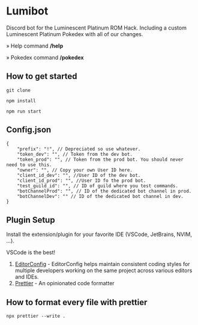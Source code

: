 # Lumibot

Discord bot for the Luminescent Platinum ROM Hack. Including a custom Luminescent Platinum Pokedex with all of our changes.

» Help command **/help**

» Pokedex command **/pokedex**

## How to get started

```
git clone

npm install

npm run start
```

## Config.json

```
{
	"prefix": "!", // Depreciated so use whatever.
	"token_dev": "", // Token from the dev bot.
	"token_prod": "", // Token from the prod bot. You should never need to use this.
	"owner": "", // Copy your own User ID here.
	"client_id_dev": "", //User ID of the dev bot.
	"client_id_prod": "", //User ID fo the prod bot.
	"test_guild_id": "", // ID of guild where you test commands.
	"botChannelProd": "", // ID of the dedicated bot channel in prod.
	"botChannelDev": "" // ID of the dedicated bot channel in dev.
}
```

## Plugin Setup

Install the extension/plugin for your favorite IDE (VSCode, JetBrains, NVIM, ...).

VSCode is the best!

1. [EditorConfig](https://editorconfig.org/) - EditorConfig helps maintain consistent coding styles for multiple developers working on the same project across various editors and IDEs.
2. [Prettier](https://prettier.io/) - An opinionated code formatter

## How to format every file with prettier

```
npx prettier --write .
```
